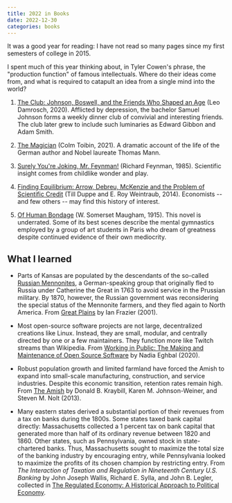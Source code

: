 ```yaml
---
title: 2022 in Books
date: 2022-12-30
categories: books
---
```


It was a good year for reading: I have not read so many pages since my first semesters of college in 2015.

I spent much of this year thinking about, in Tyler Cowen's phrase, the "production function" of famous intellectuals. Where do their ideas come from, and what is required to catapult an idea from a single mind into the world?

1. [The Club: Johnson, Boswell, and the Friends Who Shaped an Age](https://www.amazon.com/Club-Johnson-Boswell-Friends-Shaped/dp/0300251785) (Leo Damrosch, 2020). Afflicted by depression, the bachelor Samuel Johnson forms a weekly dinner club of convivial and interesting friends. The club later grew to include such luminaries as Edward Gibbon and Adam Smith.

2. [The Magician](https://www.amazon.com/Magician-Novel-Colm-Toibin/dp/1476785082) (Colm Toibin, 2021). A dramatic account of the life of the German author and Nobel laureate Thomas Mann.

3. [Surely You're Joking, Mr. Feynman!](https://www.amazon.com/Surely-Feynman-Adventures-Curious-Character/dp/0393316041) (Richard Feynman, 1985). Scientific insight comes from childlike wonder and play.

4. [Finding Equilibrium:  Arrow, Debreu, McKenzie and the Problem of Scientific Credit](https://www.amazon.com/Finding-Equilibrium-McKenzie-Problem-Scientific/dp/0691156646) (Till Duppe and E. Roy Weintraub, 2014). Economists -- and few others -- may find this history of interest.

5. [Of Human Bondage](https://www.amazon.com/Human-Bondage-Classic-Illustrated/dp/1689208694/ref=tmm_pap_swatch_0?_encoding=UTF8&qid=&sr=) (W. Somerset Maugham, 1915). This novel is underrated. Some of its best scenes describe the mental gymnastics employed by a group of art students in Paris who dream of greatness despite continued evidence of their own mediocrity. 

## What I learned

* Parts of Kansas are populated by the descendants of the so-called [Russian Mennonites](https://en.wikipedia.org/wiki/Russian_Mennonite), a German-speaking group that originally fled to Russia under Catherine the Great in 1763 to avoid service in the Prussian military. By 1870, however, the Russian government was reconsidering the special status of the Mennonite farmers, and they fled again to North America. From [Great Plains](https://www.amazon.com/Great-Plains-Ian-Frazier/dp/0312278500) by Ian Frazier (2001). 

* Most open-source software projects are not large, decentralized creations like Linux. Instead, they are small, modular, and centrally directed by one or a few maintainers. They function more like Twitch streams than Wikipedia. From [Working in Public: The Making and Maintenance of Open Source Software](https://www.amazon.com/Working-Public-Making-Maintenance-Software/dp/0578675862) by Nadia Eghbal (2020). 

* Robust population growth and limited farmland have forced the Amish to expand into small-scale manufacturing, construction, and service industries. Despite this economic transition, retention rates remain high. From [The Amish](https://www.amazon.com/Amish-Donald-B-Kraybill-ebook/dp/B00CBNL8EG) by Donald B. Kraybill, Karen M. Johnson-Weiner, and Steven M. Nolt (2013). 

* Many eastern states derived a substantial portion of their revenues from a tax on banks during the 1800s. Some states taxed bank capital directly: Massachusetts collected a 1 percent tax on bank capital that generated more than half of its ordinary revenue between 1820 and 1860. Other states, such as Pennsylvania, owned stock in state-chartered banks. Thus, Massachusetts sought to maximize the total size of the banking industry by encouraging entry, while Pennsylvania looked to maximize the profits of its chosen champion by restricting entry. From *The Interaction of Taxation and Regulation in Nineteenth Century U.S. Banking* by John Joseph Wallis, Richard E. Sylla, and John B. Legler, collected in [The Regulated Economy: A Historical Approach to Political Economy](https://www.amazon.com/Regulated-Economy-Historical-Approach-Political/dp/0226301109/ref=tmm_hrd_swatch_0?_encoding=UTF8&qid=1672442300&sr=8-1).
